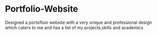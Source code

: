 # Portfolio-Website
Designed a portofloio website with a very unique and professional design which caters to me and has a list of my projects,skills and academics
